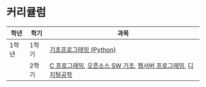 # 커리큘럼

| 학년  | 학기  | 과목                                                                                                                                                                                                        |
| ----- | ----- | ----------------------------------------------------------------------------------------------------------------------------------------------------------------------------------------------------------- |
| 1학년 | 1학기 | [기초프로그래밍 (Python)](./1-1/기초프로그래밍/README.md)                                                                                                                                                   |
|       | 2학기 | [C 프로그래밍](./1-2/C_Programming/README.md), [오픈소스 SW 기초](./1-2/오픈소스SW기초/README.md), [웹서버 프로그래밍](./1-2/웹서버프로그래밍/README.md), [디지털공학](./1-2/Digital_Engineering/README.md) |
